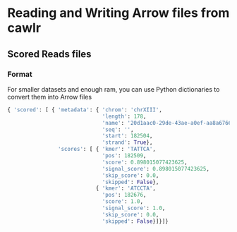 # Reading and Writing Arrow files from cawlr

## Scored Reads files

### Format

For smaller datasets and enough ram, you can use Python dictionaries to convert them into Arrow files

```python
{ 'scored': [ { 'metadata': { 'chrom': 'chrXIII',
                              'length': 178,
                              'name': '20d1aac0-29de-43ae-a0ef-aa8a6766eb70',
                              'seq': '',
                              'start': 182504,
                              'strand': True},
                'scores': [ { 'kmer': 'TATTCA',
                              'pos': 182509,
                              'score': 0.898015077423625,
                              'signal_score': 0.898015077423625,
                              'skip_score': 0.0,
                              'skipped': False},
                            { 'kmer': 'ATCCTA',
                              'pos': 182676,
                              'score': 1.0,
                              'signal_score': 1.0,
                              'skip_score': 0.0,
                              'skipped': False}]}]}
```